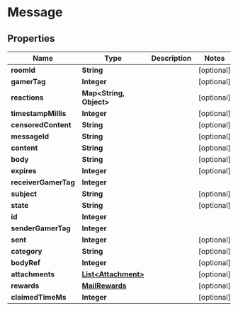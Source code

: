 

# Message


## Properties

| Name | Type | Description | Notes |
|------------ | ------------- | ------------- | -------------|
|**roomId** | **String** |  |  [optional] |
|**gamerTag** | **Integer** |  |  [optional] |
|**reactions** | **Map&lt;String, Object&gt;** |  |  [optional] |
|**timestampMillis** | **Integer** |  |  [optional] |
|**censoredContent** | **String** |  |  [optional] |
|**messageId** | **String** |  |  [optional] |
|**content** | **String** |  |  [optional] |
|**body** | **String** |  |  [optional] |
|**expires** | **Integer** |  |  [optional] |
|**receiverGamerTag** | **Integer** |  |  |
|**subject** | **String** |  |  [optional] |
|**state** | **String** |  |  [optional] |
|**id** | **Integer** |  |  |
|**senderGamerTag** | **Integer** |  |  |
|**sent** | **Integer** |  |  [optional] |
|**category** | **String** |  |  [optional] |
|**bodyRef** | **Integer** |  |  [optional] |
|**attachments** | [**List&lt;Attachment&gt;**](Attachment.md) |  |  [optional] |
|**rewards** | [**MailRewards**](MailRewards.md) |  |  [optional] |
|**claimedTimeMs** | **Integer** |  |  [optional] |



